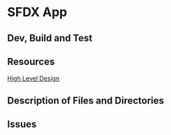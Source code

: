 # SFDX  App

## Dev, Build and Test


## Resources
[High Level Design](https://www.lucidchart.com/documents/view/7ec7cdf4-6a7a-4f20-abad-978788ee52a3)

## Description of Files and Directories


## Issues


